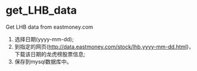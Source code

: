 # get_LHB_data
Get LHB data from eastmoney.com


1. 选择日期(yyyy-mm-dd);
2. 到指定的网页(http://data.eastmoney.com/stock/lhb,yyyy-mm-dd.html)，下载该日期的龙虎榜股票信息;
3. 保存到mysql数据库中。
